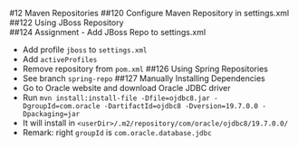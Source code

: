 #12 Maven Repositories
##120 Configure Maven Repository in settings.xml  
##122 Using JBoss Repository  
##124 Assignment - Add JBoss Repo to settings.xml
- Add profile `jboss` to `settings.xml`
- Add `activeProfiles`
- Remove repository from `pom.xml`
##126 Using Spring Repositories
- See branch `spring-repo`
##127 Manually Installing Dependencies
- Go to Oracle website and download Oracle JDBC driver
- Run `mvn install:install-file -Dfile=ojdbc8.jar -DgroupId=com.oracle -DartifactId=ojdbc8 -Dversion=19.7.0.0 -Dpackaging=jar`
- It will install in `<userDir>/.m2/repository/com/oracle/ojdbc8/19.7.0.0/` 
- Remark: right `groupId` is `com.oracle.database.jdbc`
 

